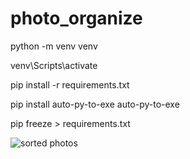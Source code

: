 # photo_organize

python -m venv venv

venv\Scripts\activate

pip install -r requirements.txt

pip install auto-py-to-exe
auto-py-to-exe  

pip freeze > requirements.txt

![sorted photos](https://github.com/trbtl/photo_organize/assets/137664787/d0186ff9-8dcf-43a0-bc59-a2e19e8c0ed7)
